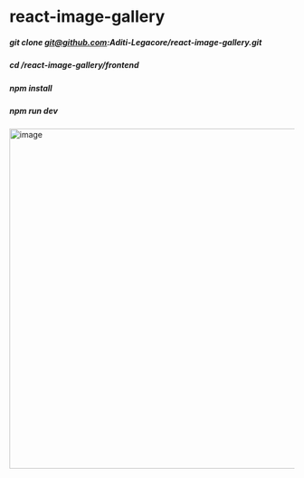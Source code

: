 # react-image-gallery

##### git clone git@github.com:Aditi-Legacore/react-image-gallery.git
##### cd /react-image-gallery/frontend
##### npm install
##### npm run dev

<img width="685" height="601" alt="image" src="https://github.com/user-attachments/assets/e7f43d21-f502-4041-a16f-e9166ea06407" />
